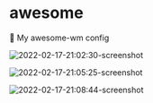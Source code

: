 # awesome
:ocean: My awesome-wm config

![2022-02-17-21:02:30-screenshot](https://user-images.githubusercontent.com/76592799/154563128-3e33f357-9073-49c1-93d2-37e069708103.png)

![2022-02-17-21:05:25-screenshot](https://user-images.githubusercontent.com/76592799/154563141-2b3b5f46-33b8-43e9-9bbb-4197ebf75a69.png)

![2022-02-17-21:08:44-screenshot](https://user-images.githubusercontent.com/76592799/154563151-b9400c13-f907-4b1b-ad09-d9232c62402c.png)
